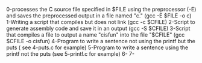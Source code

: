 0-processes the C source file specified in $FILE using the preprocessor (-E) and saves the preprocessed output in a file named "c." (gcc -E $FILE -o c)
1-Writing a script that compiles but does not link (gcc -c $CFILE)
2-Script to generate assembly code and save it in an output (gcc -S $CFILE)
3-Script that compiles a file to output a name "cisfun" into the file "$CFILE" (gcc $CFILE -o cisfun)
4-Program to write a sentence not using the printf but the puts ( see 4-puts.c for example)
5-Program to write a sentence using the printf not the puts (see 5-printf.c for example)
6-
7-
